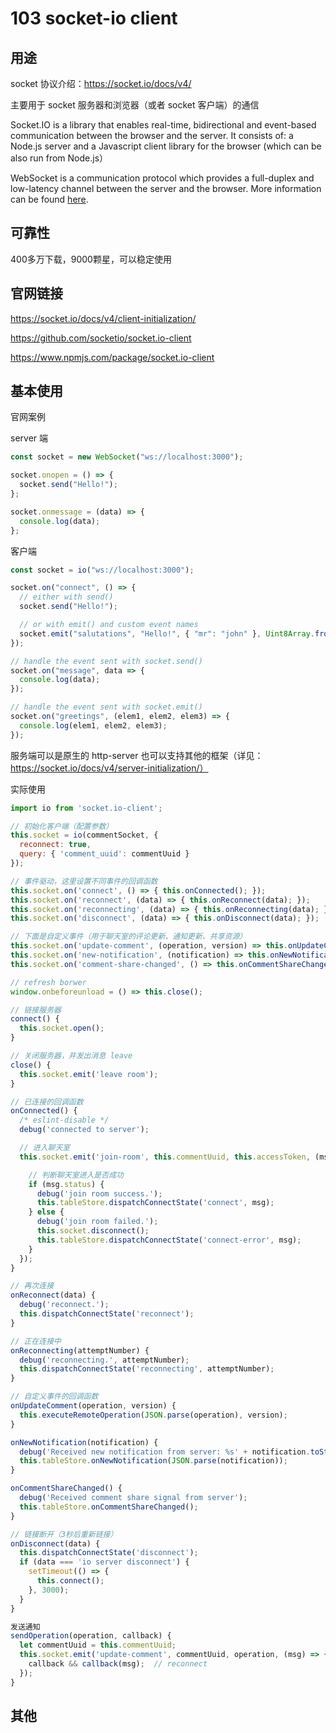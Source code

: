 # 103 socket-io client

## 用途

socket 协议介绍：https://socket.io/docs/v4/

主要用于 socket 服务器和浏览器（或者 socket 客户端）的通信

Socket.IO is a library that enables real-time, bidirectional and event-based communication between the browser and the server. It consists of: a Node.js server and a Javascript client library for the browser (which can be also run from Node.js）

WebSocket is a communication protocol which provides a full-duplex and low-latency channel between the server and the browser. More information can be found [here](https://en.wikipedia.org/wiki/WebSocket).

## 可靠性

400多万下载，9000颗星，可以稳定使用

## 官网链接

https://socket.io/docs/v4/client-initialization/

https://github.com/socketio/socket.io-client

https://www.npmjs.com/package/socket.io-client

## 基本使用

官网案例

server 端

~~~js
const socket = new WebSocket("ws://localhost:3000");

socket.onopen = () => {
  socket.send("Hello!");
};

socket.onmessage = (data) => {
  console.log(data);
};
~~~

客户端

~~~js
const socket = io("ws://localhost:3000");

socket.on("connect", () => {
  // either with send()
  socket.send("Hello!");

  // or with emit() and custom event names
  socket.emit("salutations", "Hello!", { "mr": "john" }, Uint8Array.from([1, 2, 3, 4]));
});

// handle the event sent with socket.send()
socket.on("message", data => {
  console.log(data);
});

// handle the event sent with socket.emit()
socket.on("greetings", (elem1, elem2, elem3) => {
  console.log(elem1, elem2, elem3);
});
~~~

服务端可以是原生的 http-server 也可以支持其他的框架（详见：https://socket.io/docs/v4/server-initialization/）

实际使用


```js
import io from 'socket.io-client';

// 初始化客户端（配置参数）
this.socket = io(commentSocket, {
  reconnect: true,
  query: { 'comment_uuid': commentUuid }
});

// 事件驱动，这里设置不同事件的回调函数
this.socket.on('connect', () => { this.onConnected(); }); 
this.socket.on('reconnect', (data) => { this.onReconnect(data); }); 
this.socket.on('reconnecting', (data) => { this.onReconnecting(data); }); 
this.socket.on('disconnect', (data) => { this.onDisconnect(data); });

// 下面是自定义事件（用于聊天室的评论更新、通知更新、共享资源）
this.socket.on('update-comment', (operation, version) => this.onUpdateComment(operation, version));
this.socket.on('new-notification', (notification) => this.onNewNotification(notification));
this.socket.on('comment-share-changed', () => this.onCommentShareChanged());

// refresh borwer
window.onbeforeunload = () => this.close();

// 链接服务器
connect() {
  this.socket.open();
}

// 关闭服务器，并发出消息 leave
close() {
  this.socket.emit('leave room');
}

// 已连接的回调函数
onConnected() {
  /* eslint-disable */
  debug('connected to server');

  // 进入聊天室
  this.socket.emit('join-room', this.commentUuid, this.accessToken, (msg) => {

    // 判断聊天室进入是否成功
    if (msg.status) {
      debug('join room success.');
      this.tableStore.dispatchConnectState('connect', msg);
    } else {
      debug('join room failed.');
      this.socket.disconnect();
      this.tableStore.dispatchConnectState('connect-error', msg);
    }
  });
}

// 再次连接
onReconnect(data) {
  debug('reconnect.');
  this.dispatchConnectState('reconnect');
}

// 正在连接中
onReconnecting(attemptNumber) {
  debug('reconnecting.', attemptNumber);
  this.dispatchConnectState('reconnecting', attemptNumber);
}

// 自定义事件的回调函数
onUpdateComment(operation, version) {
  this.executeRemoteOperation(JSON.parse(operation), version);
}

onNewNotification(notification) {
  debug('Received new notification from server: %s' + notification.toString());
  this.tableStore.onNewNotification(JSON.parse(notification));
}

onCommentShareChanged() {
  debug('Received comment share signal from server');
  this.tableStore.onCommentShareChanged();
}

// 链接断开（3秒后重新链接）
onDisconnect(data) {
  this.dispatchConnectState('disconnect');
  if (data === 'io server disconnect') {
    setTimeout(() => {
      this.connect();
    }, 3000);
  }
}

发送通知
sendOperation(operation, callback) {
  let commentUuid = this.commentUuid;
  this.socket.emit('update-comment', commentUuid, operation, (msg) => {
    callback && callback(msg);  // reconnect
  });
}
```

## 其他

